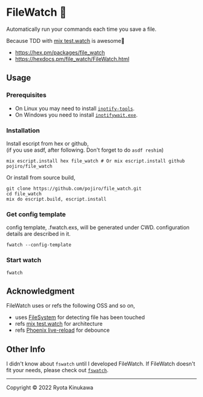 # FileWatch 👀

Automatically run your commands each time you save a file.

Because TDD with [mix test.watch](https://github.com/lpil/mix-test.watch) is awesome🎉

- https://hex.pm/packages/file_watch
- https://hexdocs.pm/file_watch/FileWatch.html

## Usage

### Prerequisites

- On Linux you may need to install [`inotify-tools`](https://github.com/inotify-tools/inotify-tools).
- On Windows you need to install [`inotifywait.exe`](https://github.com/thekid/inotify-win).

### Installation

Install escript from hex or github,  
(if you use asdf, after following. Don't forget to do `asdf reshim`)

```
mix escript.install hex file_watch # Or mix escript.install github pojiro/file_watch
```

Or install from source build,

```
git clone https://github.com/pojiro/file_watch.git
cd file_watch
mix do escript.build, escript.install
```

### Get config template

config template, .fwatch.exs, will be generated under CWD.
configuration details are described in it.

```
fwatch --config-template
```

### Start watch

```
fwatch
```

## Acknowledgment

FileWatch uses or refs the following OSS and so on,

- uses [FileSystem](https://github.com/falood/file_system) for detecting file has been touched
- refs [mix test.watch](https://github.com/lpil/mix-test.watch) for architecture
- refs [Phoenix live-reload](https://github.com/phoenixframework/phoenix_live_reload) for debounce

## Other Info

I didn't know about `fswatch` until I developed FileWatch.
If FileWatch doesn't fit your needs, please check out [`fswatch`](https://github.com/emcrisostomo/fswatch).

---

Copyright © 2022 Ryota Kinukawa
